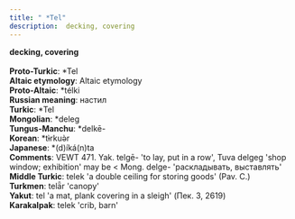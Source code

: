 ```yaml
---
title: " *Tel"
description:  decking, covering
---
```

<p data-pagefind-weight="0.5">
<strong> decking, covering</strong><br><br>
<strong>Proto-Turkic</strong>:  *Tel<br>
<strong>Altaic etymology</strong>:  Altaic etymology<br>
<strong> Proto-Altaic</strong>:  *télki<br>
<strong>Russian meaning</strong>:  настил<br>
<strong>Turkic</strong>:  *Tel<br>
<strong>Mongolian</strong>:  *deleg<br>
<strong>Tungus-Manchu</strong>:  *delkē-<br>
<strong>Korean</strong>:  *tɨ̀rkuǝ̀r<br>
<strong>Japanese</strong>:  *(d)íká(n)ta<br>
<strong>Comments</strong>:  VEWT 471. Yak. telgē- 'to lay, put in a row', Tuva delgeg 'shop window; exhibition' may be < Mong. delge- 'раскладывать, выставлять'<br>
<strong>Middle Turkic</strong>:  telek 'a double ceiling for storing goods' (Pav. C.)<br>
<strong>Turkmen</strong>:  telǟr 'canopy'<br>
<strong>Yakut</strong>:  tel 'a mat, plank covering in a sleigh' (Пек. 3, 2619)<br>
<strong>Karakalpak</strong>:  telek 'crib, barn'<br>

</p>
